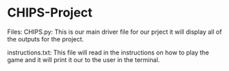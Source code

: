 # CHIPS-Project

Files:
  CHIPS.py: This is our main driver file for our prject it will display all of the outputs for the project.
  
  instructions.txt: This file will read in the instructions on how to play the game and it will print it our to the user in the terminal.

